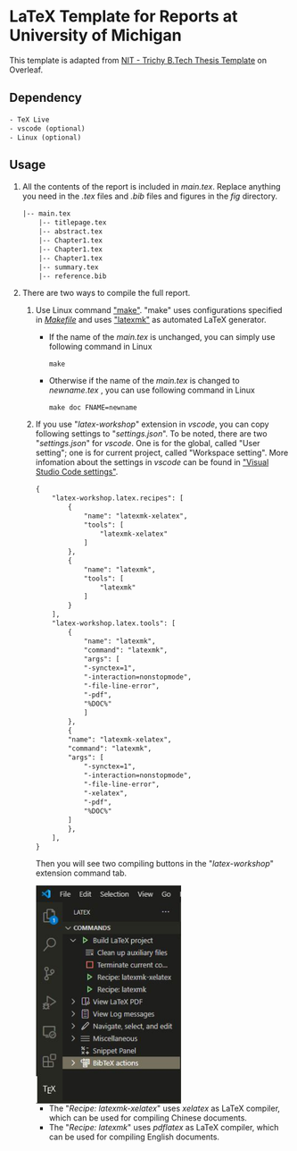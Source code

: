 # LaTeX Template for Reports at University of Michigan

This template is adapted from [NIT - Trichy B.Tech Thesis Template](https://www.overleaf.com/latex/templates/nit-trichy-btech-thesis-template/cywtdmqjjmgr)
on Overleaf.

## Dependency

    - TeX Live
    - vscode (optional)
    - Linux (optional)

## Usage

1. All the contents of the report is included in *main.tex*. Replace anything you need in the *.tex* files and *.bib* files and figures in the *fig* directory.
   
    ```
    |-- main.tex
        |-- titlepage.tex
        |-- abstract.tex
        |-- Chapter1.tex
        |-- Chapter1.tex
        |-- Chapter1.tex
        |-- summary.tex
        |-- reference.bib
    ```

2. There are two ways to compile the full report.
    
    1. Use Linux command ["make"](https://www.gnu.org/software/make/#:~:text=Make%20is%20not%20limited%20to,or%20Makeinfo%20to%20format%20documentation.). "make" uses configurations specified in [*Makefile*](Makefile) and uses ["latexmk"](https://ctan.org/pkg/latexmk?lang=en) as automated LaTeX generator. 
       - If the name of the *main.tex* is unchanged, you can simply use following command in Linux
  
            ```
            make
            ```
       - Otherwise if the name of the *main.tex* is changed to *newname.tex* , you can use following command in Linux

            ```
            make doc FNAME=newname
            ```
    1. If you use "*latex-workshop*" extension in *vscode*, you can copy following settings to "*settings.json*". To be noted, there are two "*settings.json*" for *vscode*. One is for the global, called "User setting"; one is for current project, called "Workspace setting". More infomation about the settings in *vscode* can be found in ["Visual Studio Code settings"](https://code.visualstudio.com/docs/getstarted/settings).

        ```
        {
            "latex-workshop.latex.recipes": [
                {
                    "name": "latexmk-xelatex",
                    "tools": [
                        "latexmk-xelatex"
                    ]
                },
                {
                    "name": "latexmk",
                    "tools": [
                        "latexmk"
                    ]
                }
            ],
            "latex-workshop.latex.tools": [
                {
                    "name": "latexmk",
                    "command": "latexmk",
                    "args": [
                    "-synctex=1",
                    "-interaction=nonstopmode",
                    "-file-line-error",
                    "-pdf",
                    "%DOC%"
                    ]
                },
                {
                "name": "latexmk-xelatex",
                "command": "latexmk",
                "args": [
                    "-synctex=1",
                    "-interaction=nonstopmode",
                    "-file-line-error",
                    "-xelatex",
                    "-pdf",
                    "%DOC%"
                ]
                },
            ],
        }
        ```
    
        Then you will see two compiling buttons in the "*latex-workshop*" extension command tab.

        <img src="./fig/recipe.JPG" width = "260" height = "390" align=center />

        - The "*Recipe: latexmk-xelatex*" uses *xelatex* as LaTeX compiler, which can be used for compiling Chinese documents. 
        - The "*Recipe: latexmk*" uses *pdflatex* as LaTeX compiler, which can be used for compiling English documents. 
   